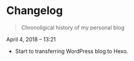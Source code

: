 # Changelog
> Chronoligical history of my personal blog

April 4, 2018 – 13:21
* Start to transferring WordPress blog to Hexo.
